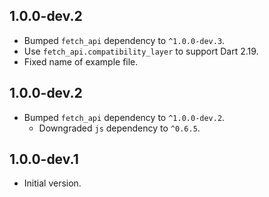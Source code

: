 ## 1.0.0-dev.2

- Bumped `fetch_api` dependency to `^1.0.0-dev.3`.
- Use `fetch_api.compatibility_layer` to support Dart 2.19.
- Fixed name of example file.

## 1.0.0-dev.2

- Bumped `fetch_api` dependency to `^1.0.0-dev.2`.
  - Downgraded `js` dependency to `^0.6.5`.

## 1.0.0-dev.1

- Initial version.
